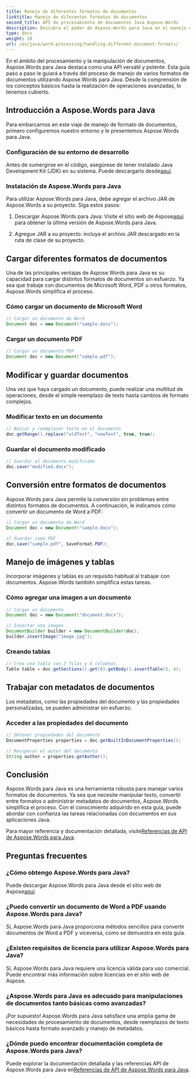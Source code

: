 ```yaml
---
title: Manejo de diferentes formatos de documentos
linktitle: Manejo de diferentes formatos de documentos
second_title: API de procesamiento de documentos Java Aspose.Words
description: Descubra el poder de Aspose.Words para Java en el manejo de diversos formatos de documentos. Aprenda a editar textos, realizar conversiones y mucho más con ejemplos prácticos.
type: docs
weight: 10
url: /es/java/word-processing/handling-different-document-formats/
---
```


En el ámbito del procesamiento y la manipulación de documentos, Aspose.Words para Java destaca como una API versátil y potente. Esta guía paso a paso le guiará a través del proceso de manejo de varios formatos de documentos utilizando Aspose.Words para Java. Desde la comprensión de los conceptos básicos hasta la realización de operaciones avanzadas, lo tenemos cubierto.

## Introducción a Aspose.Words para Java

Para embarcarnos en este viaje de manejo de formato de documentos, primero configuremos nuestro entorno y le presentemos Aspose.Words para Java.

### Configuración de su entorno de desarrollo

 Antes de sumergirse en el código, asegúrese de tener instalado Java Development Kit (JDK) en su sistema. Puede descargarlo desde[aquí](https://www.oracle.com/java/technologies/javase-downloads.html).

### Instalación de Aspose.Words para Java

Para utilizar Aspose.Words para Java, debe agregar el archivo JAR de Aspose.Words a su proyecto. Siga estos pasos:

1.  Descargar Aspose.Words para Java: Visite el sitio web de Aspose[aquí](https://releases.aspose.com/words/java/) para obtener la última versión de Aspose.Words para Java.

2. Agregue JAR a su proyecto: incluya el archivo JAR descargado en la ruta de clase de su proyecto.

## Cargar diferentes formatos de documentos

Una de las principales ventajas de Aspose.Words para Java es su capacidad para cargar distintos formatos de documentos sin esfuerzo. Ya sea que trabaje con documentos de Microsoft Word, PDF u otros formatos, Aspose.Words simplifica el proceso.

### Cómo cargar un documento de Microsoft Word

```java
// Cargar un documento de Word
Document doc = new Document("sample.docx");
```

### Cargar un documento PDF

```java
// Cargar un documento PDF
Document doc = new Document("sample.pdf");
```

## Modificar y guardar documentos

Una vez que haya cargado un documento, puede realizar una multitud de operaciones, desde el simple reemplazo de texto hasta cambios de formato complejos.

### Modificar texto en un documento

```java
// Buscar y reemplazar texto en el documento
doc.getRange().replace("oldText", "newText", true, true);
```

### Guardar el documento modificado

```java
// Guardar el documento modificado
doc.save("modified.docx");
```

## Conversión entre formatos de documentos

Aspose.Words para Java permite la conversión sin problemas entre distintos formatos de documentos. A continuación, le indicamos cómo convertir un documento de Word a PDF:

```java
// Cargar un documento de Word
Document doc = new Document("sample.docx");

// Guardar como PDF
doc.save("sample.pdf", SaveFormat.PDF);
```

## Manejo de imágenes y tablas

Incorporar imágenes y tablas es un requisito habitual al trabajar con documentos. Aspose.Words también simplifica estas tareas.

### Cómo agregar una imagen a un documento

```java
// Cargar un documento
Document doc = new Document("document.docx");

// Insertar una imagen
DocumentBuilder builder = new DocumentBuilder(doc);
builder.insertImage("image.jpg");
```

### Creando tablas

```java
// Crea una tabla con 3 filas y 4 columnas
Table table = doc.getSections().get(0).getBody().insertTable(3, 4);
```

## Trabajar con metadatos de documentos

Los metadatos, como las propiedades del documento y las propiedades personalizadas, se pueden administrar sin esfuerzo.

### Acceder a las propiedades del documento

```java
// Obtener propiedades del documento
DocumentProperties properties = doc.getBuiltInDocumentProperties();

// Recuperar el autor del documento
String author = properties.getAuthor();
```

## Conclusión

Aspose.Words para Java es una herramienta robusta para manejar varios formatos de documentos. Ya sea que necesite manipular texto, convertir entre formatos o administrar metadatos de documentos, Aspose.Words simplifica el proceso. Con el conocimiento adquirido en esta guía, puede abordar con confianza las tareas relacionadas con documentos en sus aplicaciones Java.

 Para mayor referencia y documentación detallada, visite[Referencias de API de Aspose.Words para Java](https://reference.aspose.com/words/java/).

## Preguntas frecuentes

### ¿Cómo obtengo Aspose.Words para Java?

 Puede descargar Aspose.Words para Java desde el sitio web de Aspose[aquí](https://releases.aspose.com/words/java/).

### ¿Puedo convertir un documento de Word a PDF usando Aspose.Words para Java?

Sí, Aspose.Words para Java proporciona métodos sencillos para convertir documentos de Word a PDF y viceversa, como se demuestra en esta guía.

### ¿Existen requisitos de licencia para utilizar Aspose.Words para Java?

Sí, Aspose.Words para Java requiere una licencia válida para uso comercial. Puede encontrar más información sobre licencias en el sitio web de Aspose.

### ¿Aspose.Words para Java es adecuado para manipulaciones de documentos tanto básicas como avanzadas?

¡Por supuesto! Aspose.Words para Java satisface una amplia gama de necesidades de procesamiento de documentos, desde reemplazos de texto básicos hasta formato avanzado y manejo de metadatos.

### ¿Dónde puedo encontrar documentación completa de Aspose.Words para Java?

 Puede explorar la documentación detallada y las referencias API de Aspose.Words para Java en[Referencias de API de Aspose.Words para Java](https://reference.aspose.com/words/java/).